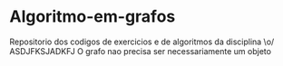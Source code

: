 # Algoritmo-em-grafos
Repositorio dos codigos de exercicios e de algoritmos da disciplina \o/
ASDJFKSJADKFJ
O grafo nao precisa ser necessariamente um objeto
